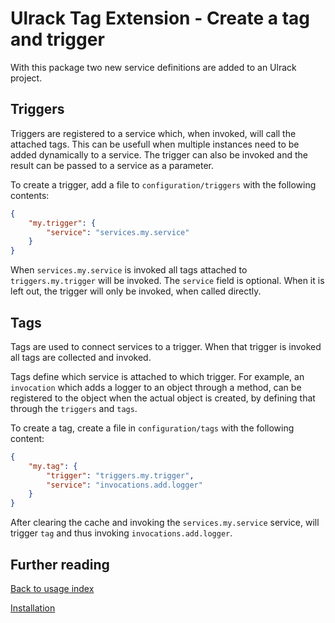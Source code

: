 # Ulrack Tag Extension - Create a tag and trigger

With this package two new service definitions are added to an Ulrack project.

## Triggers

Triggers are registered to a service which, when invoked, will call the
attached tags. This can be usefull when multiple instances need to be added
dynamically to a service. The trigger can also be invoked and the result can
be passed to a service as a parameter.

To create a trigger, add a file to `configuration/triggers` with the following
contents:
```json
{
    "my.trigger": {
        "service": "services.my.service"
    }
}
```

When `services.my.service` is invoked all tags attached to
`triggers.my.trigger` will be invoked. The `service` field is optional. When it
is left out, the trigger will only be invoked, when called directly.

## Tags

Tags are used to connect services to a trigger. When that trigger is invoked
all tags are collected and invoked.

Tags define which service is attached to which trigger. For example, an
`invocation` which adds a logger to an object through a method, can be
registered to the object when the actual object is created, by defining that
through the `triggers` and `tags`.

To create a tag, create a file in `configuration/tags` with the following content:
```json
{
    "my.tag": {
        "trigger": "triggers.my.trigger",
        "service": "invocations.add.logger"
    }
}
```

After clearing the cache and invoking the `services.my.service` service, will
trigger `tag` and thus invoking `invocations.add.logger`.

## Further reading

[Back to usage index](index.md)

[Installation](installation.md)
